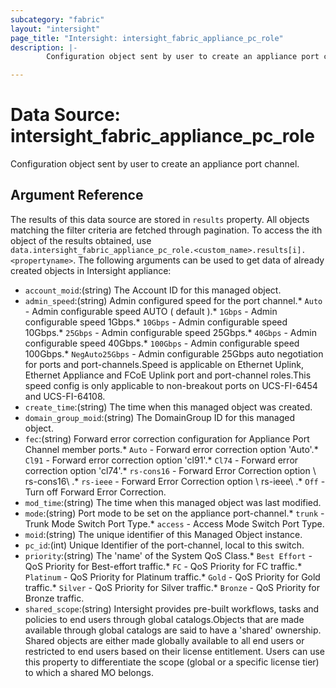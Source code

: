 ```yaml
---
subcategory: "fabric"
layout: "intersight"
page_title: "Intersight: intersight_fabric_appliance_pc_role"
description: |-
        Configuration object sent by user to create an appliance port channel.

---
```


# Data Source: intersight_fabric_appliance_pc_role
Configuration object sent by user to create an appliance port channel.
## Argument Reference
The results of this data source are stored in `results` property.
All objects matching the filter criteria are fetched through pagination.
To access the ith object of the results obtained, use `data.intersight_fabric_appliance_pc_role.<custom_name>.results[i].<propertyname>`.
The following arguments can be used to get data of already created objects in Intersight appliance:
* `account_moid`:(string) The Account ID for this managed object. 
* `admin_speed`:(string) Admin configured speed for the port channel.* `Auto` - Admin configurable speed AUTO ( default ).* `1Gbps` - Admin configurable speed 1Gbps.* `10Gbps` - Admin configurable speed 10Gbps.* `25Gbps` - Admin configurable speed 25Gbps.* `40Gbps` - Admin configurable speed 40Gbps.* `100Gbps` - Admin configurable speed 100Gbps.* `NegAuto25Gbps` - Admin configurable 25Gbps auto negotiation for ports and port-channels.Speed is applicable on Ethernet Uplink, Ethernet Appliance and FCoE Uplink port and port-channel roles.This speed config is only applicable to non-breakout ports on UCS-FI-6454 and UCS-FI-64108. 
* `create_time`:(string) The time when this managed object was created. 
* `domain_group_moid`:(string) The DomainGroup ID for this managed object. 
* `fec`:(string) Forward error correction configuration for Appliance Port Channel member ports.* `Auto` - Forward error correction option 'Auto'.* `Cl91` - Forward error correction option 'cl91'.* `Cl74` - Forward error correction option 'cl74'.* `rs-cons16` - Forward Error Correction option \ rs-cons16\ .* `rs-ieee` - Forward Error Correction option \ rs-ieee\ .* `Off` - Turn off Forward Error Correction. 
* `mod_time`:(string) The time when this managed object was last modified. 
* `mode`:(string) Port mode to be set on the appliance port-channel.* `trunk` - Trunk Mode Switch Port Type.* `access` - Access Mode Switch Port Type. 
* `moid`:(string) The unique identifier of this Managed Object instance. 
* `pc_id`:(int) Unique Identifier of the port-channel, local to this switch. 
* `priority`:(string) The 'name' of the System QoS Class.* `Best Effort` - QoS Priority for Best-effort traffic.* `FC` - QoS Priority for FC traffic.* `Platinum` - QoS Priority for Platinum traffic.* `Gold` - QoS Priority for Gold traffic.* `Silver` - QoS Priority for Silver traffic.* `Bronze` - QoS Priority for Bronze traffic. 
* `shared_scope`:(string) Intersight provides pre-built workflows, tasks and policies to end users through global catalogs.Objects that are made available through global catalogs are said to have a 'shared' ownership. Shared objects are either made globally available to all end users or restricted to end users based on their license entitlement. Users can use this property to differentiate the scope (global or a specific license tier) to which a shared MO belongs. 
 
